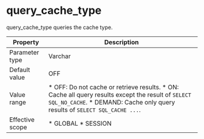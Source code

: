 query_cache_type 
=====================================

query_cache_type queries the cache type. 


|  **Property**   |                                                                                                                                               **Description**                                                                                                                                               |
|-----------------|-------------------------------------------------------------------------------------------------------------------------------------------------------------------------------------------------------------------------------------------------------------------------------------------------------------|
| Parameter type  | Varchar                                                                                                                                                                                                                                                                                                     |
| Default value   | OFF                                                                                                                                                                                                                                                                                                         |
| Value range     | * OFF: Do not cache or retrieve results.   * ON: Cache all query results except the result of `SELECT SQL_NO_CACHE`.   * DEMAND: Cache only query results of `SELECT SQL_CACHE ...`.    |
| Effective scope | * GLOBAL   * SESSION                                                                                                                                                                                                     |



